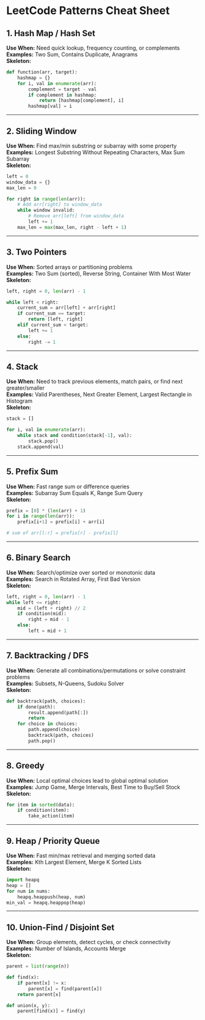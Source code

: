# LeetCode Patterns Cheat Sheet

## 1. Hash Map / Hash Set  
**Use When:** Need quick lookup, frequency counting, or complements  
**Examples:** Two Sum, Contains Duplicate, Anagrams  
**Skeleton:**
```python
def function(arr, target):
    hashmap = {}
    for i, val in enumerate(arr):
        complement = target - val
        if complement in hashmap:
            return [hashmap[complement], i]
        hashmap[val] = i
```

---

## 2. Sliding Window  
**Use When:** Find max/min substring or subarray with some property  
**Examples:** Longest Substring Without Repeating Characters, Max Sum Subarray  
**Skeleton:**
```python
left = 0
window_data = {}
max_len = 0

for right in range(len(arr)):
    # Add arr[right] to window_data
    while window invalid:
        # Remove arr[left] from window_data
        left += 1
    max_len = max(max_len, right - left + 1)
```

---

## 3. Two Pointers  
**Use When:** Sorted arrays or partitioning problems  
**Examples:** Two Sum (sorted), Reverse String, Container With Most Water  
**Skeleton:**
```python
left, right = 0, len(arr) - 1

while left < right:
    current_sum = arr[left] + arr[right]
    if current_sum == target:
        return [left, right]
    elif current_sum < target:
        left += 1
    else:
        right -= 1
```

---

## 4. Stack  
**Use When:** Need to track previous elements, match pairs, or find next greater/smaller  
**Examples:** Valid Parentheses, Next Greater Element, Largest Rectangle in Histogram  
**Skeleton:**
```python
stack = []

for i, val in enumerate(arr):
    while stack and condition(stack[-1], val):
        stack.pop()
    stack.append(val)
```

---

## 5. Prefix Sum  
**Use When:** Fast range sum or difference queries  
**Examples:** Subarray Sum Equals K, Range Sum Query  
**Skeleton:**
```python
prefix = [0] * (len(arr) + 1)
for i in range(len(arr)):
    prefix[i+1] = prefix[i] + arr[i]

# sum of arr[l:r] = prefix[r] - prefix[l]
```

---

## 6. Binary Search  
**Use When:** Search/optimize over sorted or monotonic data  
**Examples:** Search in Rotated Array, First Bad Version  
**Skeleton:**
```python
left, right = 0, len(arr) - 1
while left <= right:
    mid = (left + right) // 2
    if condition(mid):
        right = mid - 1
    else:
        left = mid + 1
```

---

## 7. Backtracking / DFS  
**Use When:** Generate all combinations/permutations or solve constraint problems  
**Examples:** Subsets, N-Queens, Sudoku Solver  
**Skeleton:**
```python
def backtrack(path, choices):
    if done(path):
        result.append(path[:])
        return
    for choice in choices:
        path.append(choice)
        backtrack(path, choices)
        path.pop()
```

---

## 8. Greedy  
**Use When:** Local optimal choices lead to global optimal solution  
**Examples:** Jump Game, Merge Intervals, Best Time to Buy/Sell Stock  
**Skeleton:**
```python
for item in sorted(data):
    if condition(item):
        take_action(item)
```

---

## 9. Heap / Priority Queue  
**Use When:** Fast min/max retrieval and merging sorted data  
**Examples:** Kth Largest Element, Merge K Sorted Lists  
**Skeleton:**
```python
import heapq
heap = []
for num in nums:
    heapq.heappush(heap, num)
min_val = heapq.heappop(heap)
```

---

## 10. Union-Find / Disjoint Set  
**Use When:** Group elements, detect cycles, or check connectivity  
**Examples:** Number of Islands, Accounts Merge  
**Skeleton:**
```python
parent = list(range(n))

def find(x):
    if parent[x] != x:
        parent[x] = find(parent[x])
    return parent[x]

def union(x, y):
    parent[find(x)] = find(y)
```
